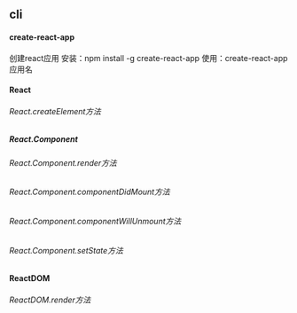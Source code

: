 ## cli
#### create-react-app
创建react应用
安装：npm install -g create-react-app
使用：create-react-app 应用名
#### React
###### React.createElement方法
##### React.Component
###### React.Component.render方法
###### React.Component.componentDidMount方法
###### React.Component.componentWillUnmount方法
###### React.Component.setState方法
#### ReactDOM
###### ReactDOM.render方法
